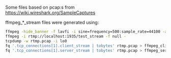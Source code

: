 Some files based on pcap:s from https://wiki.wireshark.org/SampleCaptures

ffmpeg_*_stream files were generated using:

```sh
ffmpeg -hide_banner -f lavfi -i sine=frequency=500:sample_rate=44100 -acodec aac -ac 2 -f flv -t 200ms -metadata streamName="test stream" -listen 1 rtmp://0.0.0.0:1935/test_stream
ffmpeg -i rtmp://localhost:1935/test_stream -f null -
tcpdump -w rtmp.pcap -i lo0
fq '.tcp_connections[1].client_stream | tobytes' rtmp.pcap > ffmpeg_client_stream
fq '.tcp_connections[1].server_stream | tobytes' rtmp.pcap > ffmpeg_server_stream
```
